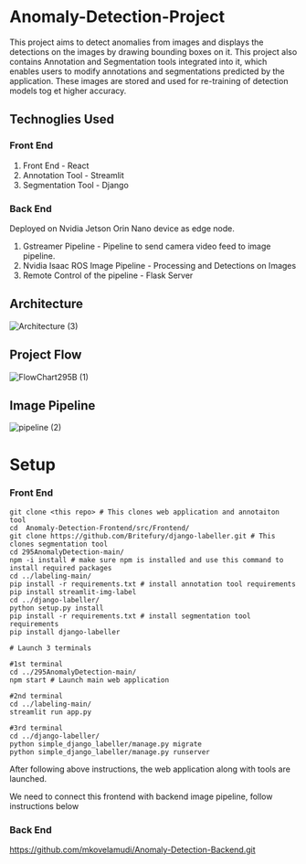 # Anomaly-Detection-Project
This project aims to detect anomalies from images and displays the detections on the images by drawing bounding boxes on it. This project also contains Annotation and Segmentation tools integrated into it, which enables users to modify annotations and segmentations predicted by the application. These images are stored and used for re-training of detection models tog et higher accuracy.

## Technoglies Used
### Front End
1. Front End - React
2. Annotation Tool - Streamlit
3. Segmentation Tool - Django
### Back End
Deployed on Nvidia Jetson Orin Nano device as edge node.
1. Gstreamer Pipeline - Pipeline to send camera video feed to image pipeline.
2. Nvidia Isaac ROS Image Pipeline - Processing and Detections on Images
3. Remote Control of the pipeline - Flask Server

## Architecture
![Architecture (3)](https://github.com/mkovelamudi/Anomaly-Detection-Frontend/assets/99615170/5c911b4c-4711-4ef6-b1a9-b3e16fb0c260)

## Project Flow
![FlowChart295B (1)](https://github.com/mkovelamudi/Anomaly-Detection-Frontend/assets/99615170/ec205ca6-4d65-4b16-9266-a29bc5829086)

## Image Pipeline
![pipeline (2)](https://github.com/mkovelamudi/Anomaly-Detection-Frontend/assets/99615170/bb780d2e-6643-4b21-ae8a-43126b955877)

# Setup
### Front End
```
git clone <this repo> # This clones web application and annotaiton tool
cd  Anomaly-Detection-Frontend/src/Frontend/
git clone https://github.com/Britefury/django-labeller.git # This clones segmentation tool
cd 295AnomalyDetection-main/
npm -i install # make sure npm is installed and use this command to install required packages
cd ../labeling-main/
pip install -r requirements.txt # install annotation tool requirements
pip install streamlit-img-label
cd ../django-labeller/
python setup.py install
pip install -r requirements.txt # install segmentation tool requirements
pip install django-labeller

# Launch 3 terminals

#1st terminal
cd ../295AnomalyDetection-main/
npm start # Launch main web application

#2nd terminal
cd ../labeling-main/
streamlit run app.py

#3rd terminal
cd ../django-labeller/
python simple_django_labeller/manage.py migrate
python simple_django_labeller/manage.py runserver
```
After following above instructions, the web application along with tools are launched.

We need to connect this frontend with backend image pipeline, follow instructions below

### Back End
https://github.com/mkovelamudi/Anomaly-Detection-Backend.git


